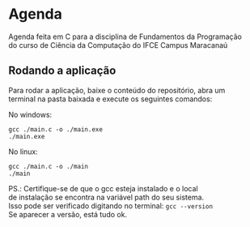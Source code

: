 # Agenda

Agenda feita em C para a disciplina de Fundamentos da Programação<br>
do curso de Ciência da Computação do IFCE Campus Maracanaú<br>

## Rodando a aplicação

Para rodar a aplicação, baixe o conteúdo do repositório, abra um<br>
terminal na pasta baixada e execute os seguintes comandos:

No windows:
```
gcc ./main.c -o ./main.exe
./main.exe
```

No linux:
```
gcc ./main.c -o ./main
./main
```

PS.: Certifique-se de que o gcc esteja instalado e o local<br>
de instalação se encontra na variável path do seu sistema.<br>
Isso pode ser verificado digitando no terminal: `gcc --version`<br>
Se aparecer a versão, está tudo ok.
